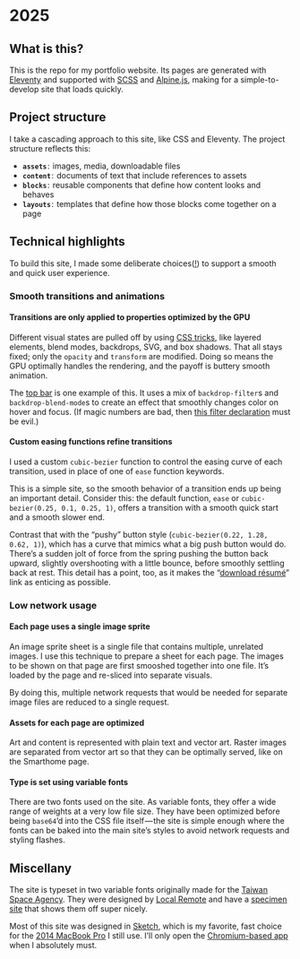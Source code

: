 # 2025

## What is this?
This is the repo for my portfolio website. Its pages are generated with [Eleventy](https://11ty.dev) and supported with [SCSS](https://sass-lang.com) and [Alpine.js](https://alpinejs.dev), making for a simple-to-develop site that loads quickly.


## Project structure

I take a cascading approach to this site, like CSS and Eleventy. The project structure reflects this:

* **`assets`** :  images, media, downloadable files
* **`content`** :  documents of text that include references to assets
* **`blocks`** :  reusable components that define how content looks and behaves
* **`layouts`** :  templates that define how those blocks come together on a page


## Technical highlights

To build this site, I made some deliberate choices([!](https://64.media.tumblr.com/765aebed25c13e6c7c2961adebdea298/tumblr_p58y5rttpg1vj3yico1_500.gif)) to support a smooth and quick user experience.

### Smooth transitions and animations

#### Transitions are only applied to properties optimized by the GPU
Different visual states are pulled off by using [CSS tricks](https://css-tricks.com), like layered elements, blend modes, backdrops, SVG, and box shadows. That all stays fixed; only the `opacity` and `transform` are modified. Doing so means the GPU optimally handles the rendering, and the payoff is buttery smooth animation.

The [top bar](https://github.com/johnmatula/2025/blob/main/src/blocks/navigation/_navigation.scss) is one example of this. It uses a mix of `backdrop-filter`s and `backdrop-blend-mode`s to create an effect that smoothly changes color on hover and focus. (If magic numbers are bad, then [this filter declaration](https://github.com/johnmatula/2025/blob/629ac9fd3087acf6882c047f3579bfa78bead7e2/src/blocks/navigation/_navigation.scss#L50) must be evil.)

#### Custom easing functions refine transitions
I used a custom `cubic-bezier` function to control the easing curve of each transition, used in place of one of `ease` function keywords.

This is a simple site, so the smooth behavior of a transition ends up being an important detail. Consider this: the default function, `ease` or `cubic-bezier(0.25, 0.1, 0.25, 1)`, offers a transition with a smooth quick start and a smooth slower end.

Contrast that with the “pushy” button style (`cubic-bezier(0.22, 1.28, 0.62, 1)`), which has a curve that mimics what a big push button would do. There’s a sudden jolt of force from the spring pushing the button back upward, slightly overshooting with a little bounce, before smoothly settling back at rest. This detail has a point, too, as it makes the “[download résumé](https://johnmatu.la/assets/pdf/JohnMatula_resume.pdf)” link as enticing as possible.


### Low network usage

#### Each page uses a single image sprite
An image sprite sheet is a single file that contains multiple, unrelated images. I use this technique to prepare a sheet for each page. The images to be shown on that page are first smooshed together into one file. It’s loaded by the page and re-sliced into separate visuals.

By doing this, multiple network requests that would be needed for separate image files are reduced to a single request. 

#### Assets for each page are optimized
Art and content is represented with plain text and vector art. Raster images are separated from vector art so that they can be optimally served, like on the Smarthome page.

#### Type is set using variable fonts
There are two fonts used on the site. As variable fonts, they offer a wide range of weights at a very low file size. They have been optimized before being `base64`’d into the CSS file itself — the site is simple enough where the fonts can be baked into the main site’s styles to avoid network requests and styling flashes.


## Miscellany

The site is typeset in two variable fonts originally made for the [Taiwan Space Agency](https://www.tasa.org.tw/en-US). They were designed by [Local Remote](https://www.localremote.co/) and have a [specimen site](https://www.localremote.co/tasa-typeface-collection) that shows them off super nicely.

Most of this site was designed in [Sketch](https://www.sketch.com), which is my favorite, fast choice for the [2014 MacBook Pro](https://support.apple.com/en-us/111935) I still use. I’ll only open the [Chromium-based app](https://www.figma.com/design/) when I absolutely must.
